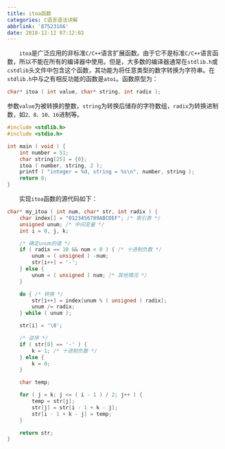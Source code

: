 ```yaml
---
title: itoa函数
categories: C语言语法详解
abbrlink: '87523166'
date: 2018-12-12 07:12:02
---
```

&emsp;&emsp;`itoa`是广泛应用的非标准`C/C++`语言扩展函数。由于它不是标准`C/C++`语言函数，所以不能在所有的编译器中使用。但是，大多数的编译器通常在`stdlib.h`或`cstdlib`头文件中包含这个函数，其功能为将任意类型的数字转换为字符串。在`stdlib.h`中与之有相反功能的函数是`atoi`。函数原型为：

``` cpp
char* itoa ( int value, char* string, int radix );
```

参数`value`为被转换的整数，`string`为转换后储存的字符数组，`radix`为转换进制数，如`2、8、10、16`进制等。

``` cpp
#include <stdlib.h>
#include <stdio.h>

int main ( void ) {
    int number = 51;
    char string[25] = {0};
    itoa ( number, string, 2 );
    printf ( "integer = %d, string = %s\n", number, string );
    return 0;
}
```

&emsp;&emsp;实现`itoa`函数的源代码如下：

``` cpp
char* my_itoa ( int num, char* str, int radix ) {
    char index[] = "0123456789ABCDEF"; /* 索引表 */
    unsigned unum; /* 中间变量 */
    int i = 0, j, k;

    /* 确定unum的值 */
    if ( radix == 10 && num < 0 ) { /* 十进制负数 */
        unum = ( unsigned ) -num;
        str[i++] = '-';
    } else {
        unum = ( unsigned ) num; /* 其他情况 */
    }

    do { /* 转换 */
        str[i++] = index[unum % ( unsigned ) radix];
        unum /= radix;
    } while ( unum );

    str[i] = '\0';

    /* 逆序 */
    if ( str[0] == '-' ) {
        k = 1; /* 十进制负数 */
    } else {
        k = 0;
    }

    char temp;

    for ( j = k; j <= ( i - 1 ) / 2; j++ ) {
        temp = str[j];
        str[j] = str[i - 1 + k - j];
        str[i - 1 + k - j] = temp;
    }

    return str;
}
```